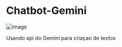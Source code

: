 # Chatbot-Gemini

![image](https://github.com/Gabriel1Vitor/Chatbot-Gemini/assets/91225751/2c05168b-3e79-4270-82d5-6c04126961ca)


Usando api do Gemini para criaçao de textos
